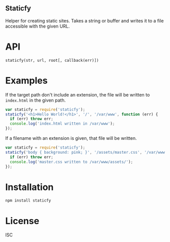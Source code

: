 Staticfy
--------

Helper for creating static sites. Takes a string or buffer and writes it to
a file accessible with the given URL.

# API

`staticfy(str, url, root[, callback(err)])`

# Examples

If the target path don't include an extension, the file will be written to
`index.html` in the given path.

```js
var staticfy = require('staticfy');
staticfy('<h1>Hello World!</h1>', '/', '/var/www', function (err) {
  if (err) throw err;
  console.log('index.html written in /var/www');
});
```

If a filename with an extension is given, that file will be written.

```js
var staticfy = require('staticfy');
staticfy('body { background: pink; }', '/assets/master.css', '/var/www', function (err) {
  if (err) throw err;
  console.log('master.css written to /var/www/assets/');
});
```

# Installation

`npm install staticfy`

# License

ISC

